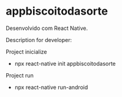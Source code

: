 # appbiscoitodasorte
Desenvolvido com React Native.

Description for developer:

Project inicialize
- npx react-native init appbiscoitodasorte

Project run
- npx react-native run-android
